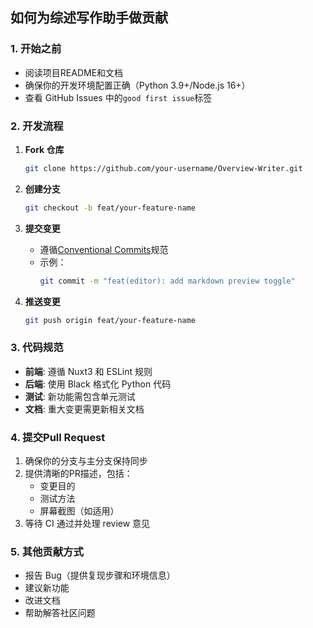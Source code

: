 ## 如何为综述写作助手做贡献

### 1. 开始之前

- 阅读项目README和文档
- 确保你的开发环境配置正确（Python 3.9+/Node.js 16+）
- 查看 GitHub Issues 中的`good first issue`标签

### 2. 开发流程

1. **Fork 仓库**
   ```bash
   git clone https://github.com/your-username/Overview-Writer.git
   ```

2. **创建分支**
   ```bash
   git checkout -b feat/your-feature-name
   ```

3. **提交变更**
   - 遵循[Conventional Commits](https://www.conventionalcommits.org/)规范
   - 示例：
     ```bash
     git commit -m "feat(editor): add markdown preview toggle"
     ```

4. **推送变更**
   ```bash
   git push origin feat/your-feature-name
   ```

### 3. 代码规范

- **前端**: 遵循 Nuxt3 和 ESLint 规则
- **后端**: 使用 Black 格式化 Python 代码
- **测试**: 新功能需包含单元测试
- **文档**: 重大变更需更新相关文档

### 4. 提交Pull Request

1. 确保你的分支与主分支保持同步
2. 提供清晰的PR描述，包括：
   - 变更目的
   - 测试方法
   - 屏幕截图（如适用）
3. 等待 CI 通过并处理 review 意见

### 5. 其他贡献方式

- 报告 Bug（提供复现步骤和环境信息）
- 建议新功能
- 改进文档
- 帮助解答社区问题
